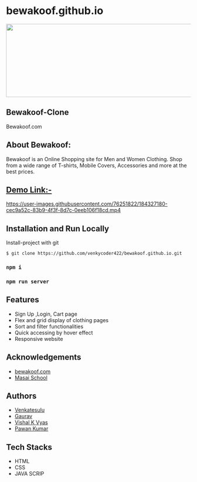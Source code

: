 # bewakoof.github.io

<img src="https://images.bewakoof.com/web/ic-desktop-normal-bwkf-logo.svg" width="600" height="200">


## Bewakoof-Clone

Bewakoof.com

## About Bewakoof:
Bewakoof is an Online Shopping site for Men and Women Clothing. Shop from a wide range of T-shirts, Mobile Covers, Accessories and more at the best prices.

## [Demo Link:-](https://venkycoder422.github.io/bewakoof.github.io/)

https://user-images.githubusercontent.com/76251822/184327180-cec9a52c-83b9-4f3f-8d7c-0eeb106f18cd.mp4

## Installation and Run Locally
Install-project with git
```
$ git clone https://github.com/venkycoder422/bewakoof.github.io.git
```
### `npm i`

### `npm run server`

## Features
- Sign Up ,Login, Cart page
- Flex and grid display of clothing pages
- Sort and filter functionalities
- Quick accessing by hover effect
- Responsive website

## Acknowledgements
- [bewakoof.com](https://www.bewakoof.com/)
- [Masai School](https://www.masaischool.com/)

## Authors

- [Venkatesulu](https://github.com/venkycoder422)
- [Gaurav](https://github.com/gauravsft)
- [Vishal K Vyas](https://github.com/vkvyass)
- [Pawan Kumar](https://github.com/pawangithub752000)
## Tech Stacks
- HTML
- CSS
- JAVA SCRIP
